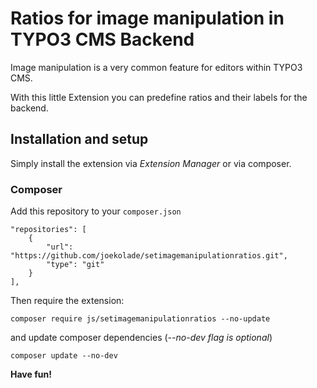# Ratios for image manipulation in TYPO3 CMS Backend

Image manipulation is a very common feature for editors within TYPO3 CMS.

With this little Extension you can predefine ratios and their labels for the backend.

## Installation and setup

Simply install the extension via *Extension Manager* or via composer.

### Composer

Add this repository to your ```composer.json```
```
"repositories": [
    {
        "url": "https://github.com/joekolade/setimagemanipulationratios.git",
        "type": "git"
    }
],
```

Then require the extension:

```
composer require js/setimagemanipulationratios --no-update
```

and update composer dependencies (*--no-dev flag is optional*)

```
composer update --no-dev
```

**Have fun!**
